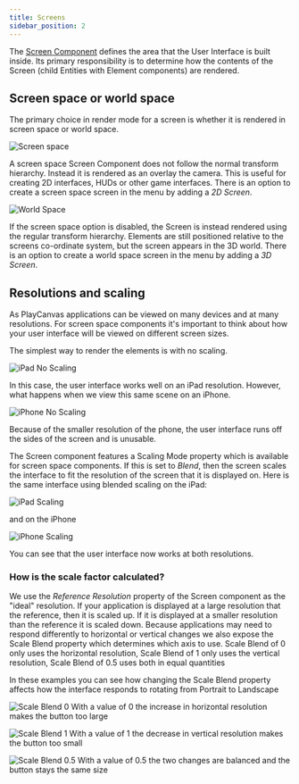 ```yaml
---
title: Screens
sidebar_position: 2
---
```


The [Screen Component][1] defines the area that the User Interface is built inside. Its primary responsibility is to determine how the contents of the Screen (child Entities with Element components) are rendered.

## Screen space or world space

The primary choice in render mode for a screen is whether it is rendered in screen space or world space.

![Screen space](/images/user-manual/user-interface/screens/screen-space-viewport.png)

A screen space Screen Component does not follow the normal transform hierarchy. Instead it is rendered as an overlay the camera. This is useful for creating 2D interfaces, HUDs or other game interfaces. There is an option to create a screen space screen in the menu by adding a *2D Screen*.

![World Space](/images/user-manual/user-interface/screens/world-space-viewport.png)

If the screen space option is disabled, the Screen is instead rendered using the regular transform hierarchy. Elements are still positioned relative to the screens co-ordinate system, but the screen appears in the 3D world. There is an option to create a world space screen in the menu by adding a *3D Screen*.

## Resolutions and scaling

As PlayCanvas applications can be viewed on many devices and at many resolutions. For screen space components it's important to think about how your user interface will be viewed on different screen sizes.

The simplest way to render the elements is with no scaling.

![iPad No Scaling](/images/user-manual/user-interface/screens/ipad-no-scaling.png)

In this case, the user interface works well on an iPad resolution. However, what happens when we view this same scene on an iPhone.

![iPhone No Scaling](/images/user-manual/user-interface/screens/iphone-no-scaling.png)

Because of the smaller resolution of the phone, the user interface runs off the sides of the screen and is unusable.

The Screen component features a Scaling Mode property which is available for screen space components. If this is set to *Blend*, then the screen scales the interface to fit the resolution of the screen that it is displayed on. Here is the same interface using blended scaling on the iPad:

![iPad Scaling](/images/user-manual/user-interface/screens/ipad-scaling.png)

and on the iPhone

![iPhone Scaling](/images/user-manual/user-interface/screens/iphone-scaling.png)

You can see that the user interface now works at both resolutions.

### How is the scale factor calculated?

We use the *Reference Resolution* property of the Screen component as the "ideal" resolution. If your application is displayed at a large resolution that the reference, then it is scaled up. If it is displayed at a smaller resolution than the reference it is scaled down. Because applications may need to respond differently to horizontal or vertical changes we also expose the Scale Blend property which determines which axis to use. Scale Blend of 0 only uses the horizontal resolution, Scale Blend of 1 only uses the vertical resolution, Scale Blend of 0.5 uses both in equal quantities

In these examples you can see how changing the Scale Blend property affects how the interface responds to rotating from Portrait to Landscape

![Scale Blend 0](/images/user-manual/user-interface/screens/scale-blend-0.png)
With a value of 0 the increase in horizontal resolution makes the button too large

![Scale Blend 1](/images/user-manual/user-interface/screens/scale-blend-1.png)
With a value of 1 the decrease in vertical resolution makes the button too small

![Scale Blend 0.5](/images/user-manual/user-interface/screens/scale-blend-0.5.png)
With a value of 0.5 the two changes are balanced and the button stays the same size

[1]: /user-manual/scenes/components/screen
